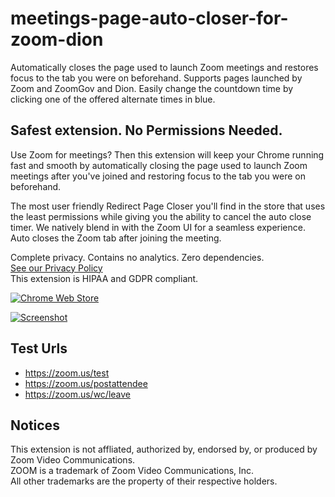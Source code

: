 # meetings-page-auto-closer-for-zoom-dion

Automatically closes the page used to launch Zoom meetings and restores focus to the tab you were on beforehand. Supports pages launched by Zoom and ZoomGov and Dion. Easily change the countdown time by clicking one of the offered alternate times in blue.

## Safest extension. No Permissions Needed.

Use Zoom for meetings? Then this extension will keep your Chrome running fast and smooth by automatically closing the page used to launch Zoom meetings after you've joined and restoring focus to the tab you were on beforehand. 

The most user friendly Redirect Page Closer you'll find in the store that uses the least permissions while giving you the ability to cancel the auto close timer. We natively blend in with the Zoom UI for a seamless experience. Auto closes the Zoom tab after joining the meeting.

Complete privacy. Contains no analytics. Zero dependencies.
<br>[See our Privacy Policy](PRIVACY_POLICY.md)
<br>This extension is HIPAA and GDPR compliant.

[![Chrome Web Store](screenshots/chrome_web_store_button.png?raw=true "Chrome Web Store")](https://chrome.google.com/webstore/detail/meetings-page-auto-closer/pbgidoglkjhfgjhalbbiiahdlokjcplb)

[![Screenshot](screenshots/screenshot-new.png?raw=true "Screenshot")](https://chrome.google.com/webstore/detail/meetings-page-auto-closer/pbgidoglkjhfgjhalbbiiahdlokjcplb)


## Test Urls
- https://zoom.us/test
- https://zoom.us/postattendee
- https://zoom.us/wc/leave

## Notices
This extension is not affliated, authorized by, endorsed by, or produced by Zoom Video Communications.
<br/>ZOOM is a trademark of Zoom Video Communications, Inc.
<br/>All other trademarks are the property of their respective holders.
